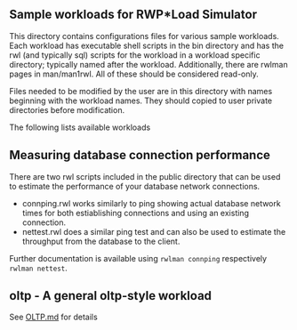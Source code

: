 ## Sample workloads for RWP\*Load Simulator

This directory contains configurations files for various sample
workloads.
Each workload has executable shell scripts in the bin directory
and has the rwl (and typically sql) scripts for the workload in 
a workload specific directory; typically named after the workload.
Additionally, there are rwlman pages in man/man1rwl.
All of these should be considered read-only.

Files needed to be modified by the user are in this directory with
names beginning with the workload names.
They should copied to user private directories before modification.

The following lists available workloads

## Measuring database connection performance

There are two rwl scripts included in the public directory that
can be used to estimate the performance of your database network
connections.

 * connping.rwl works similarly to ping showing actual database network times for both estiablishing connections and using an existing connection.
 * nettest.rwl does a similar ping test and can also be used to estimate the throughput from the database to the client.

Further documentation is available using ```rwlman connping``` respectively ```rwlman nettest```.

## oltp - A general oltp-style workload

See [OLTP.md](OLTP.md) for details
